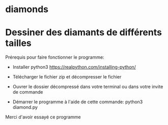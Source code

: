 # diamonds
# Dessiner des diamants de différents tailles 



Prérequis pour faire fonctionner le programme:

- Installer python3 https://realpython.com/installing-python/

- Télécharger le fichier zip et décompresser le fichier

- Ouvrer le dossier décompressé dans votre terminal ou dans votre invite de commande

- Démarrer le programme à l'aide de cette commande: python3 diamond.py

Merci d'avoir essayé ce programme
